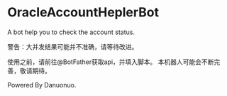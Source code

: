 # OracleAccountHeplerBot
A bot help you to check the account status. 

警告：大并发结果可能并不准确，请等待改进。

使用之前，请前往@BotFather获取api，并填入脚本。
本机器人可能会不断完善，敬请期待。

Powered By Danuonuo.

